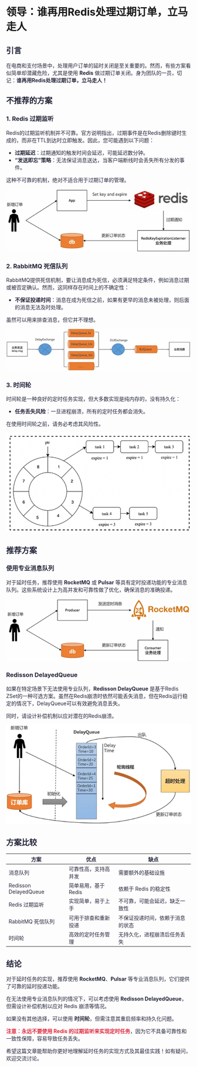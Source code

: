 # 领导：谁再用Redis处理过期订单，立马走人

## <font style="color:rgba(6, 8, 31, 0.88);">引言</font>

<font style="color:rgba(6, 8, 31, 0.88);">在电商和支付场景中，处理用户订单的延时关闭是至关重要的。然而，有些方案看似简单却潜藏危险，尤其是使用</font><font style="color:rgba(6, 8, 31, 0.88);"> </font>**<font style="color:rgba(6, 8, 31, 0.88);">Redis</font>**<font style="color:rgba(6, 8, 31, 0.88);"> </font><font style="color:rgba(6, 8, 31, 0.88);">做过期订单关闭。身为团队的一员，切记：</font>**<font style="color:rgba(6, 8, 31, 0.88);">谁再用Redis处理过期订单，立马走人！</font>**

## <font style="color:rgba(6, 8, 31, 0.88);">不推荐的方案</font>

### <font style="color:rgba(6, 8, 31, 0.88);">1. Redis 过期监听</font>

<font style="color:rgba(6, 8, 31, 0.88);">Redis的过期监听机制并不可靠。官方说明指出，过期事件是在Redis删除键时生成的，而非在TTL到达时立即触发。因此，您可能遇到以下问题：</font>

+ **<font style="color:rgba(6, 8, 31, 0.88);">过期延迟</font>**<font style="color:rgba(6, 8, 31, 0.88);">：过期通知的触发时间会延迟，可能延迟数分钟。</font>
+ **<font style="color:rgba(6, 8, 31, 0.88);">“发送即忘”策略</font>**<font style="color:rgba(6, 8, 31, 0.88);">：无法保证消息送达，当客户端断线时会丢失所有分发的事件。</font>

<font style="color:rgba(6, 8, 31, 0.88);">这种不可靠的机制，绝对不适合用于过期订单的管理。</font>

![1728632003658-d48a0914-361e-41cf-832b-7365aabbd6d3.png](./img/GY8mAK6h86byTCiM/1728632003658-d48a0914-361e-41cf-832b-7365aabbd6d3-401988.webp)

### <font style="color:rgba(6, 8, 31, 0.88);">2. RabbitMQ 死信队列</font>

<font style="color:rgba(6, 8, 31, 0.88);">RabbitMQ提供死信机制，要让消息成为死信，必须满足特定条件，例如消息过期或被否定确认。然而，这同样存在时间上的不确定性：</font>

+ **<font style="color:rgba(6, 8, 31, 0.88);">不保证投递时间</font>**<font style="color:rgba(6, 8, 31, 0.88);">：消息在成为死信之前，如果有更早的消息未被处理，则后面的消息无法及时处理。</font>

<font style="color:rgba(6, 8, 31, 0.88);">虽然可以用来排查消息，但它并不理想。</font>

![1728632002991-e67bf6ae-327b-433d-8eaa-84c68a0c44ab.png](./img/GY8mAK6h86byTCiM/1728632002991-e67bf6ae-327b-433d-8eaa-84c68a0c44ab-368441.webp)

### <font style="color:rgba(6, 8, 31, 0.88);">3. 时间轮</font>

<font style="color:rgba(6, 8, 31, 0.88);">时间轮是一种良好的定时任务实现，但大多数实现是纯内存的，没有持久化：</font>

+ **<font style="color:rgba(6, 8, 31, 0.88);">任务丢失风险</font>**<font style="color:rgba(6, 8, 31, 0.88);">：一旦进程崩溃，所有的定时任务都会消失。</font>

<font style="color:rgba(6, 8, 31, 0.88);">在使用时间轮之前，请务必考虑其风险性。</font>

![1735464396958-d8cac87d-f620-4c14-ba8c-1e689275abc3.png](./img/GY8mAK6h86byTCiM/1735464396958-d8cac87d-f620-4c14-ba8c-1e689275abc3-575194.png)

## <font style="color:rgba(6, 8, 31, 0.88);">推荐方案</font>

### <font style="color:rgba(6, 8, 31, 0.88);">使用专业消息队列</font>

<font style="color:rgba(6, 8, 31, 0.88);">对于延时任务，推荐使用</font><font style="color:rgba(6, 8, 31, 0.88);"> </font>**<font style="color:rgba(6, 8, 31, 0.88);">RocketMQ</font>**<font style="color:rgba(6, 8, 31, 0.88);"> </font><font style="color:rgba(6, 8, 31, 0.88);">或</font><font style="color:rgba(6, 8, 31, 0.88);"> </font>**<font style="color:rgba(6, 8, 31, 0.88);">Pulsar</font>**<font style="color:rgba(6, 8, 31, 0.88);"> </font><font style="color:rgba(6, 8, 31, 0.88);">等具有定时投递功能的专业消息队列。这些系统设计上为高并发和可靠性做了优化，确保消息的准确投递。</font>

![1728632002977-70069c25-c236-44e8-bae8-4bf97c56827c.png](./img/GY8mAK6h86byTCiM/1728632002977-70069c25-c236-44e8-bae8-4bf97c56827c-847860.webp)

### <font style="color:rgba(6, 8, 31, 0.88);">Redisson DelayedQueue</font>

<font style="color:rgba(6, 8, 31, 0.88);">如果在特定场景下无法使用专业队列，</font>**<font style="color:rgba(6, 8, 31, 0.88);">Redisson DelayQueue</font>**<font style="color:rgba(6, 8, 31, 0.88);"> </font><font style="color:rgba(6, 8, 31, 0.88);">是基于Redis ZSet的一种可选方案。虽然在Redis崩溃时依然可能丢失消息，但在Redis运行稳定的情况下，DelayQueue可以有效避免消息丢失。</font>

<font style="color:rgba(6, 8, 31, 0.88);">同时，请设计补偿机制以应对潜在的Redis崩溃。</font>

![1728632003211-253bc6f4-75a4-49cc-986a-db1646c5ca95.png](./img/GY8mAK6h86byTCiM/1728632003211-253bc6f4-75a4-49cc-986a-db1646c5ca95-801184.webp)

## <font style="color:rgba(6, 8, 31, 0.88);">方案比较</font>

| **<font style="color:rgba(6, 8, 31, 0.88);">方案</font>** | **<font style="color:rgba(6, 8, 31, 0.88);">优点</font>** | **<font style="color:rgba(6, 8, 31, 0.88);">缺点</font>** |
| --- | --- | --- |
| <font style="color:rgba(6, 8, 31, 0.88);">消息队列</font> | <font style="color:rgba(6, 8, 31, 0.88);">可靠性高，支持高并发</font> | <font style="color:rgba(6, 8, 31, 0.88);">需要额外的基础设施</font> |
| <font style="color:rgba(6, 8, 31, 0.88);">Redisson DelayedQueue</font> | <font style="color:rgba(6, 8, 31, 0.88);">简单易用，基于 Redis</font> | <font style="color:rgba(6, 8, 31, 0.88);">依赖于 Redis 的稳定性</font> |
| <font style="color:rgba(6, 8, 31, 0.88);">Redis 过期监听</font> | <font style="color:rgba(6, 8, 31, 0.88);">实现简单，易于上手</font> | <font style="color:rgba(6, 8, 31, 0.88);">不可靠，可能会延迟，缺乏一致性</font> |
| <font style="color:rgba(6, 8, 31, 0.88);">RabbitMQ 死信队列</font> | <font style="color:rgba(6, 8, 31, 0.88);">可用于排查和重新投递</font> | <font style="color:rgba(6, 8, 31, 0.88);">不保证投递时间，依赖于消息的状态</font> |
| <font style="color:rgba(6, 8, 31, 0.88);">时间轮</font> | <font style="color:rgba(6, 8, 31, 0.88);">高效的定时任务管理</font> | <font style="color:rgba(6, 8, 31, 0.88);">无持久化，进程崩溃后任务丢失</font> |

## <font style="color:rgba(6, 8, 31, 0.88);">结论</font>

<font style="color:rgba(6, 8, 31, 0.88);">对于延时任务的实现，推荐使用</font><font style="color:rgba(6, 8, 31, 0.88);"> </font>**<font style="color:rgba(6, 8, 31, 0.88);">RocketMQ</font>**<font style="color:rgba(6, 8, 31, 0.88);">、</font>**<font style="color:rgba(6, 8, 31, 0.88);">Pulsar</font>**<font style="color:rgba(6, 8, 31, 0.88);"> </font><font style="color:rgba(6, 8, 31, 0.88);">等专业消息队列，它们提供了可靠的延时投递功能。</font>

<font style="color:rgba(6, 8, 31, 0.88);">在无法使用专业消息队列的情况下，可以考虑使用</font><font style="color:rgba(6, 8, 31, 0.88);"> </font>**<font style="color:rgba(6, 8, 31, 0.88);">Redisson DelayedQueue</font>**<font style="color:rgba(6, 8, 31, 0.88);">，但需设计补偿机制以应对 Redis 崩溃等情况。</font>

<font style="color:rgba(6, 8, 31, 0.88);">如果没有其他选择，可以使用</font><font style="color:rgba(6, 8, 31, 0.88);"> </font>**<font style="color:rgba(6, 8, 31, 0.88);">时间轮</font>**<font style="color:rgba(6, 8, 31, 0.88);">，但需注意其重启频率和持久化问题。</font>

**<font style="color:#DF2A3F;">注意：永远不要使用 Redis 的过期监听来实现定时任务</font>**<font style="color:rgba(6, 8, 31, 0.88);">，因为它不具备可靠性和一致性保障，容易导致任务丢失。</font>

<font style="color:rgba(6, 8, 31, 0.88);">希望这篇文章能帮助你更好地理解延时任务的实现方式及其最佳实践！如有疑问，欢迎交流讨论。</font>
